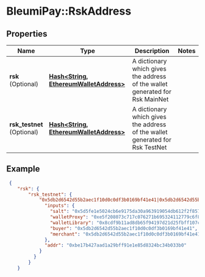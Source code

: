 # BleumiPay::RskAddress

## Properties

Name | Type | Description | Notes
------------ | ------------- | ------------- | -------------
**rsk** <br> (Optional)| [**Hash&lt;String, EthereumWalletAddress&gt;**](EthereumWalletAddress.md) | A dictionary which gives the address of the wallet generated for Rsk MainNet |
**rsk_testnet** <br> (Optional)| [**Hash&lt;String, EthereumWalletAddress&gt;**](EthereumWalletAddress.md) | A dictionary which gives the address of the wallet generated for Rsk TestNet | 

## Example

```json
 {
    "rsk": {
        "rsk_testnet": {
            "0x5db2d6542d55b2aec1f10d0c0df3b0169bf41e41|0x5db2d6542d55b2aec1f10d0c0df3b0169bf41e41": {
              "inputs": {
                "salt": "0x5d5fe1e5024cb6e9175da30a963919054db612f2f857cbfe3151747e96267f58",
                "walletProxy": "0xe5f208073c717c076271b695324112779c6f8820",
                "walletLibrary": "0x8cdf9b11ad8db65f94197d21d25fbff107cd02de",
                "buyer": "0x5db2d6542d55b2aec1f10d0c0df3b0169bf41e41",
                "merchant": "0x5db2d6542d55b2aec1f10d0c0df3b0169bf41e41"
              },
              "addr": "0xbe17b427aad1a29bff91e1e85d8324bc34b033b0"
            }
          }
        }
    }
```